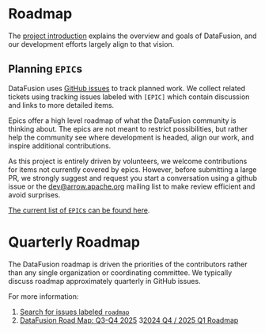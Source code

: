 <!--
Licensed to the Apache Software Foundation (ASF) under one
or more contributor license agreements. See the NOTICE file
distributed with this work for additional information
regarding copyright ownership. The ASF licenses this file
to you under the Apache License, Version 2.0 (the
"License"); you may not use this file except in compliance
with the License. You may obtain a copy of the License at

    http://www.apache.org/licenses/LICENSE-2.0

Unless required by applicable law or agreed to in writing,
software distributed under the License is distributed on an
"AS IS" BASIS, WITHOUT WARRANTIES OR CONDITIONS OF ANY
KIND, either express or implied. See the License for the
specific language governing permissions and limitations
under the License.
-->

# Roadmap

The [project introduction](../user-guide/introduction) explains the
overview and goals of DataFusion, and our development efforts largely
align to that vision.

## Planning `EPIC`s

DataFusion uses [GitHub
issues](https://github.com/apache/datafusion/issues) to track
planned work. We collect related tickets using tracking issues labeled
with `[EPIC]` which contain discussion and links to more detailed items.

Epics offer a high level roadmap of what the DataFusion
community is thinking about. The epics are not meant to restrict
possibilities, but rather help the community see where development is
headed, align our work, and inspire additional contributions.

As this project is entirely driven by volunteers, we welcome
contributions for items not currently covered by epics. However,
before submitting a large PR, we strongly suggest and request you
start a conversation using a github issue or the
[dev@arrow.apache.org](mailto:dev@arrow.apache.org) mailing list to
make review efficient and avoid surprises.

[The current list of `EPIC`s can be found here](https://github.com/apache/datafusion/issues?q=is%3Aissue+is%3Aopen+epic).

# Quarterly Roadmap

The DataFusion roadmap is driven the priorities of the contributors rather than
any single organization or coordinating committee. We typically discuss roadmap
approximately quarterly in GitHub issues.

For more information:

1. [Search for issues labeled `roadmap`](https://github.com/apache/datafusion/issues?q=is%3Aissue%20%20%20roadmap)
2. [DataFusion Road Map: Q3-Q4 2025](https://github.com/apache/datafusion/issues/15878)
   3[2024 Q4 / 2025 Q1 Roadmap](https://github.com/apache/datafusion/issues/13274)
